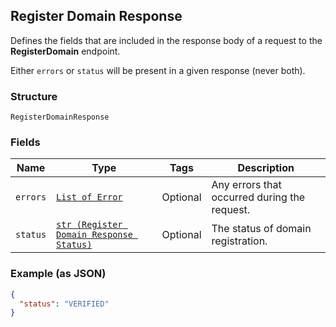 ## Register Domain Response

Defines the fields that are included in the response body of
a request to the __RegisterDomain__ endpoint.

Either `errors` or `status` will be present in a given response (never both).

### Structure

`RegisterDomainResponse`

### Fields

| Name | Type | Tags | Description |
|  --- | --- | --- | --- |
| `errors` | [`List of Error`](/doc/models/error.md) | Optional | Any errors that occurred during the request. |
| `status` | [`str (Register Domain Response Status)`]($m/RegisterDomainResponseStatus) | Optional | The status of domain registration. |

### Example (as JSON)

```json
{
  "status": "VERIFIED"
}
```

